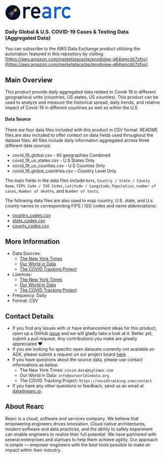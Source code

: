 <a href="https://www.rearc.io/data/">
    <img src="./rearc_logo_rgb.png" alt="Rearc Logo" title="Rearc Logo" height="52" />
</a>

### Daily Global & U.S. COVID-19 Cases & Testing Data (Aggregated Data)

You can subscribe to the AWS Data Exchange product utilizing the automation featured in this repository by visiting [https://aws.amazon.com/marketplace/pp/prodview-q64gmcdz7zfns](https://aws.amazon.com/marketplace/pp/prodview-q64gmcdz7zfns).

## Main Overview
This product provide daily aggregated data related to Covid-19 in different geographical units (countries, US states, US counties). This product can be used to analyze and measure the historical spread, daily trends, and relative impact of Covid-19 in different countries as well as within the U.S.

#### Data Source
There are four data files included with this product in CSV format. README files are also included to offer context on data fields used throughout the dataset files. All files include daily information aggregated across three different data sources:

- covid_19_global.csv - All geographies Combined
- covid_19_us_states.csv - U.S States Only
- covid_19_us_counties.csv - U.S Counties Only
- covid_19_global_countries.csv - Country Level Only

The main fields in the data files include `Date`, `Country / State / County Name`, `FIPS Code / ISO Codes`, `Latitude / Longitude`, `Population`, `number of cases`, `Number of deaths`, and `Number of tests`.

The following data files are also used to map country, U.S. state, and U.s. county names to corresponding FIPS / ISO codes and name abbreviations:
- [country_codes.csv](https://github.com/rearc-data/daily-global-and-us-covid-19-cases-and-testing-data-aggregation/blob/master/pre-processing/pre-processing-code/country_codes.csv)
- [state_codes.csv](https://github.com/rearc-data/daily-global-and-us-covid-19-cases-and-testing-data-aggregation/blob/master/pre-processing/pre-processing-code/state_codes.csv)
- [county_codes.csv](https://github.com/rearc-data/daily-global-and-us-covid-19-cases-and-testing-data-aggregation/blob/master/pre-processing/pre-processing-code/county_codes.csv)

## More Information
- Data Sources:
    - [The New York Times](https://github.com/nytimes/covid-19-data)
    - [Our World in Data](https://github.com/owid/covid-19-data/tree/master/public/data)
    - [The COVID Tracking Project](https://covidtracking.com/api)
- Lisences:
  - [The New York Times](https://github.com/nytimes/covid-19-data/blob/master/LICENSE)
  - [Our World in Data](https://github.com/owid/covid-19-data/tree/master/public/data#license)
  - [The COVID Tracking Project](https://covidtracking.com/about-data/license)
- Frequency: Daily
- Format: CSV

## Contact Details
- If you find any issues with or have enhancement ideas for this product, open up a GitHub [issue](https://github.com/rearc-data/daily-global-and-us-covid-19-cases-and-testing-data-aggregation/issues) and we will gladly take a look at it. Better yet, submit a pull request. Any contributions you make are greatly appreciated :heart:.
- If you are looking for specific open datasets currently not available on ADX, please submit a request on our project board [here](https://github.com/orgs/rearc-data/projects/1).
- If you have questions about the source data, please use contact informations as below:
  - The New York Times: `covid-data@nytimes.com`
  - Our World in Data: `info@ourworldindata.org`
  - The COVID Tracking Project: `https://covidtracking.com/contact`
- If you have any other questions or feedback, send us an email at data@rearc.io.

## About Rearc
Rearc is a cloud, software and services company. We believe that empowering engineers drives innovation. Cloud-native architectures, modern software and data practices, and the ability to safely experiment can enable engineers to realize their full potential. We have partnered with several enterprises and startups to help them achieve agility. Our approach is simple — empower engineers with the best tools possible to make an impact within their industry.